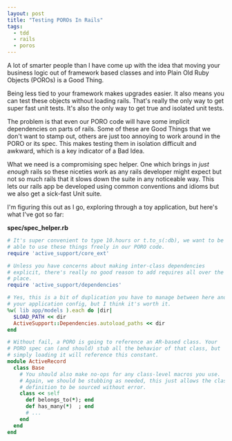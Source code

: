 ```yaml
---
layout: post
title: "Testing POROs In Rails"
tags:
  - tdd
  - rails
  - poros
---
```


A lot of smarter people than I have come up with the idea that moving 
your business logic out of framework based classes and into Plain Old 
Ruby Objects (POROs) is a Good Thing.

Being less tied to your framework makes upgrades easier. It also means 
you can test these objects without loading rails. That's really the only 
way to get super fast unit tests. It's also the only way to get true 
and isolated unit tests.

The problem is that even our PORO code will have some implicit 
dependencies on parts of rails. Some of these are Good Things that we 
don't want to stamp out, others are just too annoying to work around in 
the PORO or its spec. This makes testing them in isolation difficult and 
awkward, which is a key indicator of a Bad Idea.

What we need is a compromising spec helper. One which brings in *just 
enough* rails so these niceties work as any rails developer might expect 
but not so much rails that it slows down the suite in any noticeable 
way. This lets our rails app be developed using common conventions and 
idioms but we also get a sick-fast Unit suite.

I'm figuring this out as I go, exploring through a toy application, but 
here's what I've got so far:

**spec/spec_helper.rb**

```ruby 
# It's super convenient to type 10.hours or t.to_s(:db), we want to be 
# able to use these things freely in our PORO code.
require 'active_support/core_ext'

# Unless you have concerns about making inter-class dependencies 
# explicit, there's really no good reason to add requires all over the 
# place.
require 'active_support/dependencies'

# Yes, this is a bit of duplication you have to manage between here and 
# your application config, but I think it's worth it.
%w( lib app/models ).each do |dir|
  $LOAD_PATH << dir
  ActiveSupport::Dependencies.autoload_paths << dir
end

# Without fail, a PORO is going to reference an AR-based class. Your 
# PORO spec can (and should) stub all the behavior of that class, but 
# simply loading it will reference this constant.
module ActiveRecord
  class Base
    # You should also make no-ops for any class-level macros you use. 
    # Again, we should be stubbing as needed, this just allows the class 
    # definition to be sourced without error.
    class << self
      def belongs_to(*); end
      def has_many(*)  ; end
      # ...
    end
  end
end
```
